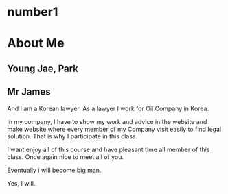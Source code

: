 # number1
<!DOCTYPE html>
<html lang="en">
<head>
  <meta charset="UTF-8">
  <meta name="viewport" content="width=device-width, initial-scale=1.0">
  <title>Document</title>
  <style>
   /* p { color : brown;
       font-size: 3.5em;
       } */
  </style>
  <link rel = 
</head>
<body>
  <h1>About Me</h1>
  <h2>Young Jae, Park</h2>
  <h2>Mr James</h2>
  <!-- <p style = "color : blue"> Hello everyone. Good to see you. Let me introduce myself. I am from Korea. -->
    And I am a Korean lawyer. As a lawyer I work for Oil Company in Korea. </p>
  <p> In my company, I have to show my work and advice in the website and make website
    where every member of my Company visit easily to find legal solution. That is why 
    I participate in this class.</p>
  <p>I want enjoy all of this course and have pleasant time all member of this class.
    Once again nice to meet all of you.</p>
  
  <p>Eventually i will become big man.</p>

  <p>Yes, I will.</p>
  
</body>
</html>
